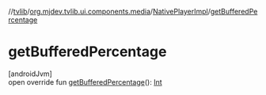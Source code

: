 //[tvlib](../../../index.md)/[org.mjdev.tvlib.ui.components.media](../index.md)/[NativePlayerImpl](index.md)/[getBufferedPercentage](get-buffered-percentage.md)

# getBufferedPercentage

[androidJvm]\
open override fun [getBufferedPercentage](get-buffered-percentage.md)(): [Int](https://kotlinlang.org/api/latest/jvm/stdlib/kotlin/-int/index.html)
